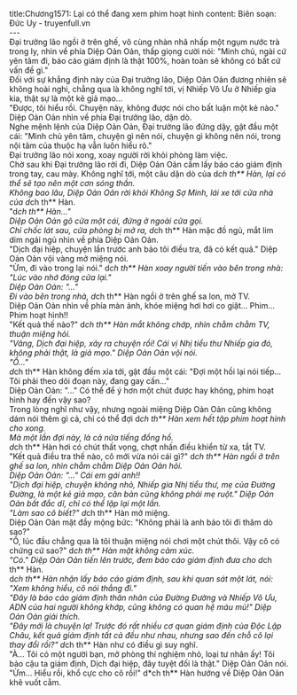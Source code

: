 title:Chương1571: Lại có thể đang xem phim hoạt hình
content:
Biên soạn: Đức Uy - truyenfull.vn<br>---<br>Đại trưởng lão ngồi ở trên ghế, vô cùng nhàn nhã nhấp một ngụm nước trà trong ly, nhìn về phía Diệp Oản Oản, thấp giọng cười nói: "Minh chủ, ngài cứ yên tâm đi, báo cáo giám định là thật 100%, hoàn toàn sẽ không có bất cứ vấn đề gì."<br>Đối với sự khẳng định này của Đại trưởng lão, Diệp Oản Oản đương nhiên sẽ không hoài nghi, chẳng qua là không nghĩ tới, vị Nhiếp Vô Ưu ở Nhiếp gia kia, thật sự là một kẻ giả mạo...<br>"Được, tôi hiểu rồi. Chuyện này, không được nói cho bất luận một kẻ nào." Diệp Oản Oản nhìn về phía Đại trưởng lão, dặn dò.<br>Nghe mệnh lệnh của Diệp Oản Oản, Đại trưởng lão đứng dậy, gật đầu một cái: "Minh chủ yên tâm, chuyện gì nên nói, chuyện gì không nên nói, trong nội tâm của thuộc hạ vẫn luôn hiểu rõ."<br>Đại trưởng lão nói xong, xoay người rời khỏi phòng làm việc.<br>Chờ sau khi Đại trưởng lão rời đi, Diệp Oản Oản cầm lấy báo cáo giám định trong tay, cau mày. Không nghĩ tới, một câu dặn dò của d*ch th** Hàn, lại có thể sẽ tạo nên một cơn sóng thần.<br>Không bao lâu, Diệp Oản Oản rời khỏi Không Sợ Minh, lái xe tới cửa nhà của d*ch th** Hàn.<br>"d*ch th** Hàn..."<br>Diệp Oản Oản gõ cửa một cái, đứng ở ngoài cửa gọi.<br>Chỉ chốc lát sau, cửa phòng bị mở ra, d*ch th** Hàn mặc đồ ngủ, mắt lim dim ngái ngủ nhìn về phía Diệp Oản Oản.<br>"Dịch đại hiệp, chuyện lần trước anh bảo tôi điều tra, đã có kết quả." Diệp Oản Oản vội vàng mở miệng nói.<br>"Ừm, đi vào trong lại nói." d*ch th** Hàn xoay người tiến vào bên trong nhà: "Lúc vào nhớ đóng cửa lại."<br>Diệp Oản Oản: "..."<br>Đi vào bên trong nhà, d*ch th** Hàn ngồi ở trên ghế sa lon, mở TV.<br>Diệp Oản Oản nhìn về phía màn ảnh, khóe miệng hơi hơi co giật... Phim... Phim hoạt hình!!<br>"Kết quả thế nào?" d*ch th** Hàn mắt không chớp, nhìn chằm chằm TV, thuận miệng hỏi.<br>"Vâng, Dịch đại hiệp, xảy ra chuyện rồi! Cái vị Nhị tiểu thư Nhiếp gia đó, không phải thật, là giả mạo." Diệp Oản Oản vội nói.<br>"Ồ..."<br>d*ch th** Hàn không đếm xỉa tới, gật đầu một cái: "Đợi một hồi lại nói tiếp... Tôi phải theo dõi đoạn này, đang gay cấn..."<br>Diệp Oản Oản: "..." Có thể để ý hơn một chút được hay không, phim hoạt hình hay đến vậy sao?<br>Trong lòng nghĩ như vậy, nhưng ngoài miệng Diệp Oản Oản cũng không dám nói thêm gì cả, chỉ có thể đợi d*ch th** Hàn xem hết tập phim hoạt hình cho xong.<br>Mà một lần đợi này, là cả nửa tiếng đồng hồ.<br>d*ch th** Hàn hơi có chút thất vọng, chợt nhấn điều khiển từ xa, tắt TV.<br>"Kết quả điều tra thế nào, cô mới vừa nói cái gì?" d*ch th** Hàn ngồi ở trên ghế sa lon, nhìn chằm chằm Diệp Oản Oản hỏi.<br>Diệp Oản Oản: "..." Cái em gái anh!!<br>"Dịch đại hiệp, chuyện không nhỏ, Nhiếp gia Nhị tiểu thư, mẹ của Đường Đường, là một kẻ giả mạo, căn bản cũng không phải mẹ ruột." Diệp Oản Oản bất đắc dĩ, chỉ có thể lặp lại một lần.<br>"Làm sao cô biết?" d*ch th** Hàn mở miệng.<br>Diệp Oản Oản mặt đầy mộng bức: "Không phải là anh bảo tôi đi thăm dò sao?"<br>"Ồ, lúc đầu chẳng qua là tôi thuận miệng nói chơi một chút thôi. Vậy cô có chứng cứ sao?" d*ch th** Hàn mặt không cảm xúc.<br>"Có." Diệp Oản Oản tiến lên trước, đem báo cáo giám định đưa cho d*ch th** Hàn.<br>d*ch th** Hàn nhận lấy báo cáo giám định, sau khi quan sát một lát, nói: "Xem không hiểu, cô nói thẳng đi."<br>"Đây là báo cáo giám định thân nhân của Đường Đường và Nhiếp Vô Ưu, ADN của hai người không khớp, cũng không có quan hệ máu mủ!" Diệp Oản Oản giải thích.<br>"Đây mới là chuyện lạ! Trước đó rất nhiều cơ quan giám định của Độc Lập Châu, kết quả giám định tất cả đều như nhau, nhưng sao đến chỗ cô lại thay đổi rồi?" d*ch th** Hàn như có điều gì suy nghĩ.<br>"À... Tôi có một người bạn, mở phòng thí nghiệm nhỏ, loại tư nhân ấy! Tôi bảo cậu ta giám định, Dịch đại hiệp, đây tuyệt đối là thật." Diệp Oản Oản nói.<br>"Ừm... Hiểu rồi, khổ cực cho cô rồi!" d*ch th** Hàn hướng về Diệp Oản Oản khẽ vuốt cằm.